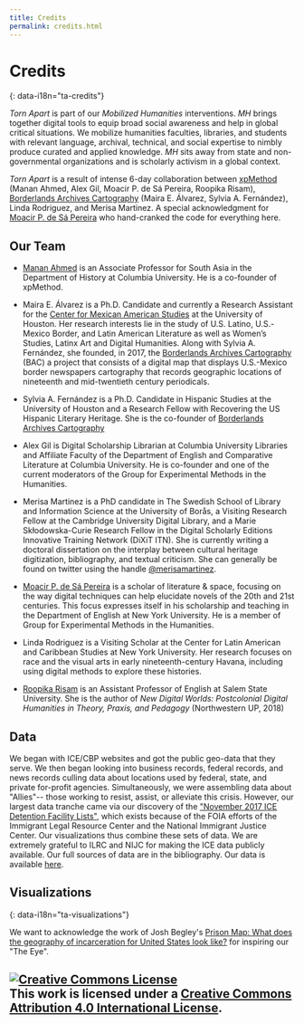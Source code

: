 ```yaml
---
title: Credits
permalink: credits.html
---
```


# Credits
{: data-i18n="ta-credits"}

*Torn Apart* is part of our *Mobilized Humanities* interventions. *MH* brings together digital tools to equip broad social awareness and help in global critical situations. We mobilize humanities faculties, libraries, and students with relevant language, archival, technical, and social expertise to nimbly produce curated and applied knowledge. *MH* sits away from state and non-governmental organizations and is scholarly activism in a global context.

*Torn Apart* is a result of intense 6-day collaboration between
[xpMethod](http://xpmethod.plaintext.in) (Manan Ahmed, Alex Gil, Moacir P. de
Sá Pereira, Roopika Risam), [Borderlands Archives
Cartography](https://www.bacartography.org/) (Maira E. Álvarez, Sylvia A. Fernández), Linda Rodriguez, and Merisa Martinez. A special acknowledgment for [Moacir P. de Sá Pereira](http://moacir.com) who hand-cranked the code for everything here.

## Our Team

* [Manan Ahmed](https://history.columbia.edu/faculty/manan-ahmed/) is an Associate Professor for South Asia in the Department of History at Columbia University. He is a co-founder of xpMethod. 

* Maira E. Álvarez is a Ph.D. Candidate and currently a Research Assistant for the [Center for Mexican American Studies](https://www.uh.edu/class/cmas/) at the University of Houston. Her research interests lie in the study of U.S. Latino, U.S.-Mexico Border, and Latin American Literature as well as Women’s Studies, Latinx Art and Digital Humanities. Along with Sylvia A. Fernández, she founded, in 2017, the [Borderlands Archives Cartography](https://www.bacartography.org/) (BAC) a project that consists of a digital map that displays U.S.-Mexico border newspapers cartography that records geographic locations of nineteenth and mid-twentieth century periodicals.

* Sylvia A. Fernández is a Ph.D. Candidate in Hispanic Studies at the University of Houston and a Research Fellow with Recovering the US Hispanic Literary Heritage. She is the co-founder of [Borderlands Archives Cartography](https://www.bacartography.org/)

* Alex Gil is Digital Scholarship Librarian at Columbia University Libraries and Affiliate Faculty of the Department of English and Comparative Literature at Columbia University. He is co-founder and one of the current moderators of the Group for Experimental Methods in the Humanities.

* Merisa Martinez is a PhD candidate in The Swedish School of Library and Information Science at the University of Borås, a Visiting Research Fellow at the Cambridge University Digital Library, and a Marie Skłodowska-Curie Research Fellow in the Digital Scholarly Editions Innovative Training Network (DiXiT ITN). She is currently writing a doctoral dissertation on the interplay between cultural heritage digitization, bibliography, and textual criticism. She can generally be found on twitter using the handle [@merisamartinez](http://www.twitter.com/merisamartinez).

* [Moacir P. de Sá Pereira](https://moacir.com/) is a scholar of literature & space, focusing on the way digital techniques can help elucidate novels of the 20th and 21st centuries. This focus expresses itself in his scholarship and teaching in the Department of English at New York University. He is a member of Group for Experimental Methods in the Humanities.

* Linda Rodriguez is a Visiting Scholar at the Center for Latin American and Caribbean Studies at New York University. Her research focuses on race and the visual arts in early nineteenth-century Havana, including using digital methods to explore these histories.

* [Roopika Risam](http://roopikarisam.com/) is an Assistant Professor of English at Salem State University. She is the author of *New Digital Worlds: Postcolonial Digital Humanities in Theory, Praxis, and Pedagogy* (Northwestern UP, 2018)

## Data 

We began with ICE/CBP websites and got the public geo-data that they serve. We then began looking into business records, federal records, and news records culling data about locations used by federal, state, and private for-profit agencies. Simultaneously, we were assembling data about "Allies"-- those working to resist, assist, or alleviate this crisis. However, our largest data tranche came via our discovery of the ["November 2017 ICE Detention Facility Lists"](https://immigrantjustice.org/staff/blog/ice-released-its-most-comprehensive-immigration-detention-data-yet), which exists because of the FOIA efforts of the Immigrant Legal Resource Center and the National Immigrant Justice Center. Our visualizations thus combine these sets of data. We are extremely grateful to ILRC and NIJC for making the ICE data publicly available. Our full sources of data are in the bibliography. Our data is available [here](http://xpmethod.plaintext.in/torn-apart/docs/assets/docs/Torn_Apart_Data_Sheets.xlsx). 

## Visualizations
{: data-i18n="ta-visualizations"}

We want to acknowledge the work of Josh Begley's [Prison Map: What does the geography of incarceration for United States look like?](http://prisonmap.com/) for inspiring our "The Eye".  

## <a rel="license" href="http://creativecommons.org/licenses/by/4.0/"><img alt="Creative Commons License" style="border-width:0" src="https://i.creativecommons.org/l/by/4.0/80x15.png" /></a><br />This work is licensed under a <a rel="license" href="http://creativecommons.org/licenses/by/4.0/">Creative Commons Attribution 4.0 International License</a>.

